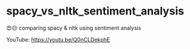 # spacy_vs_nltk_sentiment_analysis
😍😔 comparing spacy &amp; nltk using sentiment analysis


YouTube: https://youtu.be/Q0nCLDekphE
